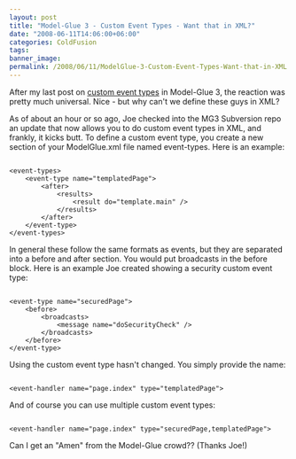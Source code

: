 ```yaml
---
layout: post
title: "Model-Glue 3 - Custom Event Types - Want that in XML?"
date: "2008-06-11T14:06:00+06:00"
categories: ColdFusion 
tags: 
banner_image: 
permalink: /2008/06/11/ModelGlue-3-Custom-Event-Types-Want-that-in-XML
---
```


After my last post on <a href="http://www.raymondcamden.com/index.cfm/2008/5/9/ModelGlue-3--Example-of-Custom-Event-Types">custom event types</a> in Model-Glue 3, the reaction was pretty much universal. Nice - but why can't we define these guys in XML?

As of about an hour or so ago, Joe checked into the MG3 Subversion repo an update that now allows you to do custom event types in XML, and frankly, it kicks butt. To define a custom event type, you create a new section of your ModelGlue.xml file named event-types. Here is an example:

<code>
&lt;event-types&gt;
	&lt;event-type name="templatedPage"&gt;
		&lt;after&gt;
			&lt;results&gt;
				&lt;result do="template.main" /&gt;
			&lt;/results&gt;
		&lt;/after&gt;
	&lt;/event-type&gt;
&lt;/event-types&gt;
</code>

In general these follow the same formats as events, but they are separated into a before and after section. You would put broadcasts in the before block. Here is an example Joe created showing a security custom event type:

<code>
&lt;event-type name="securedPage"&gt;
	&lt;before&gt;
		&lt;broadcasts&gt;
			&lt;message name="doSecurityCheck" /&gt;
		&lt;/broadcasts&gt;
	&lt;/before&gt;
&lt;/event-type&gt;
</code>

Using the custom event type hasn't changed. You simply provide the name:

<code>
&lt;event-handler name="page.index" type="templatedPage"&gt;
</code>

And of course you can use multiple custom event types:

<code>
&lt;event-handler name="page.index" type="securedPage,templatedPage"&gt;
</code>

Can I get an "Amen" from the Model-Glue crowd?? (Thanks Joe!)